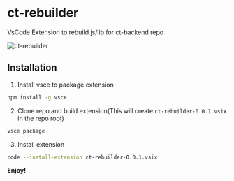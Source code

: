 # ct-rebuilder

VsCode Extension to rebuild js/lib for ct-backend repo

![ct-rebuilder](https://user-images.githubusercontent.com/75316673/129876357-96bfa49d-78fc-4b6f-aacc-1fb8e7ffa746.gif)

## Installation

1. Install vsce to package extension

```sh
npm install -g vsce
```

2. Clone repo and build extension(This will create `ct-rebuilder-0.0.1.vsix` in the repo root)

```sh
vsce package
```

3. Install extension

```sh
code --install-extension ct-rebuilder-0.0.1.vsix
```

**Enjoy!**
